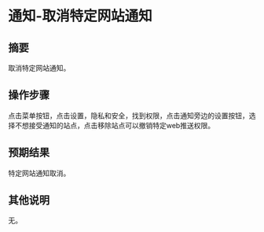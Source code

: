 # 通知-取消特定网站通知

## 摘要

取消特定网站通知。

## 操作步骤

点击菜单按钮，点击设置，隐私和安全，找到权限，点击通知旁边的设置按钮，选择不想接受通知的站点，点击移除站点可以撤销特定web推送权限。

## 预期结果

特定网站通知取消。

## 其他说明

无。
